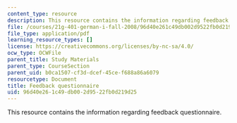 ```yaml
---
content_type: resource
description: This resource contains the information regarding feedback questionnaire.
file: /courses/21g-401-german-i-fall-2008/96d40e261c49db002d9522fb0d219d25_MIT21G_401F08_final_feed.pdf
file_type: application/pdf
learning_resource_types: []
license: https://creativecommons.org/licenses/by-nc-sa/4.0/
ocw_type: OCWFile
parent_title: Study Materials
parent_type: CourseSection
parent_uid: b0ca1507-cf3d-dcef-45ce-f688a86a6079
resourcetype: Document
title: Feedback questionnaire
uid: 96d40e26-1c49-db00-2d95-22fb0d219d25
---
```

This resource contains the information regarding feedback questionnaire.